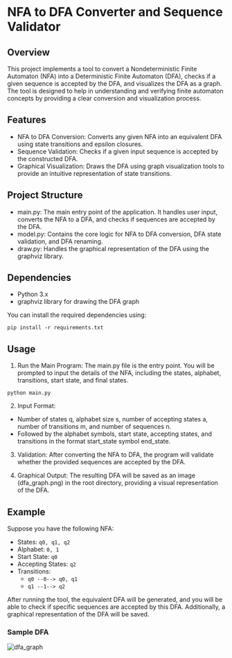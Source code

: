 # NFA to DFA Converter and Sequence Validator
## Overview
This project implements a tool to convert a Nondeterministic Finite Automaton (NFA) into a Deterministic Finite Automaton (DFA), checks if a given sequence is accepted by the DFA, and visualizes the DFA as a graph. The tool is designed to help in understanding and verifying finite automaton concepts by providing a clear conversion and visualization process.

## Features
* NFA to DFA Conversion: Converts any given NFA into an equivalent DFA using state transitions and epsilon closures.
* Sequence Validation: Checks if a given input sequence is accepted by the constructed DFA.
* Graphical Visualization: Draws the DFA using graph visualization tools to provide an intuitive representation of state transitions.

## Project Structure
* main.py: The main entry point of the application. It handles user input, converts the NFA to a DFA, and checks if sequences are accepted by the DFA.
* model.py: Contains the core logic for NFA to DFA conversion, DFA state validation, and DFA renaming.
* draw.py: Handles the graphical representation of the DFA using the graphviz library.

## Dependencies
* Python 3.x
* graphviz library for drawing the DFA graph

You can install the required dependencies using:

```
pip install -r requirements.txt
```

## Usage
1. Run the Main Program: The main.py file is the entry point. You will be prompted to input the details of the NFA, including the states, alphabet, transitions, start state, and final states.
```
python main.py
```
2. Input Format:

* Number of states q, alphabet size s, number of accepting states a, number of transitions m, and number of sequences n.
* Followed by the alphabet symbols, start state, accepting states, and transitions in the format start_state symbol end_state.
  
3. Validation: After converting the NFA to DFA, the program will validate whether the provided sequences are accepted by the DFA.

4. Graphical Output: The resulting DFA will be saved as an image (dfa_graph.png) in the root directory, providing a visual representation of the DFA.

## Example
Suppose you have the following NFA:

* States: `q0, q1, q2`
* Alphabet: `0, 1`
* Start State: `q0`
* Accepting States: `q2`
* Transitions:
  * `q0 --0--> q0, q1`
  * `q1 --1--> q2`
    
After running the tool, the equivalent DFA will be generated, and you will be able to check if specific sequences are accepted by this DFA. Additionally, a graphical representation of the DFA will be saved.

### Sample DFA

![dfa_graph](https://github.com/user-attachments/assets/9845e118-cc8d-472b-8440-95ce0697e28e)

